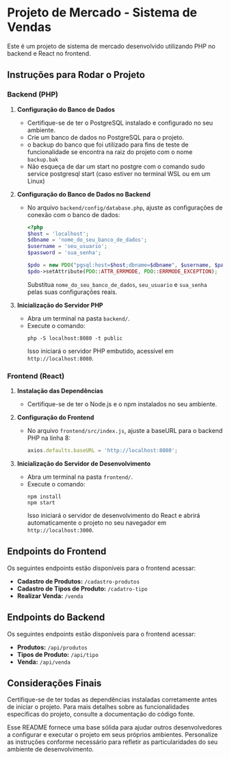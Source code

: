 # Projeto de Mercado - Sistema de Vendas

Este é um projeto de sistema de mercado desenvolvido utilizando PHP no backend e React no frontend.

## Instruções para Rodar o Projeto

### Backend (PHP)

1. **Configuração do Banco de Dados**
   - Certifique-se de ter o PostgreSQL instalado e configurado no seu ambiente.
   - Crie um banco de dados no PostgreSQL para o projeto.
   - o backup do banco que foi utilizado para fins de teste de funcionalidade se encontra na raiz do projeto com o nome `backup.bak`
   - Não esqueça de dar um start no postgre com o comando sudo service postgresql start (caso estiver no terminal WSL ou em um Linux)

2. **Configuração do Banco de Dados no Backend**
   - No arquivo `backend/config/database.php`, ajuste as configurações de conexão com o banco de dados:
     ```php
     <?php
     $host = 'localhost';
     $dbname = 'nome_do_seu_banco_de_dados';
     $username = 'seu_usuario';
     $password = 'sua_senha';
     
     $pdo = new PDO("pgsql:host=$host;dbname=$dbname", $username, $password);
     $pdo->setAttribute(PDO::ATTR_ERRMODE, PDO::ERRMODE_EXCEPTION);
     ```
     Substitua `nome_do_seu_banco_de_dados`, `seu_usuario` e `sua_senha` pelas suas configurações reais.

3. **Inicialização do Servidor PHP**
   - Abra um terminal na pasta `backend/`.
   - Execute o comando:
     ```
     php -S localhost:8080 -t public
     ```
     Isso iniciará o servidor PHP embutido, acessível em `http://localhost:8080`.

### Frontend (React)

1. **Instalação das Dependências**
   - Certifique-se de ter o Node.js e o npm instalados no seu ambiente.

2. **Configuração do Frontend**
   - No arquivo `frontend/src/index.js`, ajuste a baseURL para o backend PHP na linha 8:
     ```javascript
     axios.defaults.baseURL = 'http://localhost:8080';
     ```

3. **Inicialização do Servidor de Desenvolvimento**
   - Abra um terminal na pasta `frontend/`.
   - Execute o comando:
     ```
     npm install
     npm start
     ```
     Isso iniciará o servidor de desenvolvimento do React e abrirá automaticamente o projeto no seu navegador em `http://localhost:3000`.

## Endpoints do Frontend

Os seguintes endpoints estão disponíveis para o frontend acessar:

- **Cadastro de Produtos:** `/cadastro-produtos`
- **Cadastro de Tipos de Produto:** `/cadatro-tipo`
- **Realizar Venda:** `/venda`

## Endpoints do Backend

Os seguintes endpoints estão disponíveis para o frontend acessar:

- **Produtos:** `/api/produtos`
- **Tipos de Produto:** `/api/tipo`
- **Venda:** `/api/venda`

## Considerações Finais

Certifique-se de ter todas as dependências instaladas corretamente antes de iniciar o projeto. Para mais detalhes sobre as funcionalidades específicas do projeto, consulte a documentação do código fonte.

Esse README fornece uma base sólida para ajudar outros desenvolvedores a configurar e executar o projeto em seus próprios ambientes. Personalize as instruções conforme necessário para refletir as particularidades do seu ambiente de desenvolvimento.
